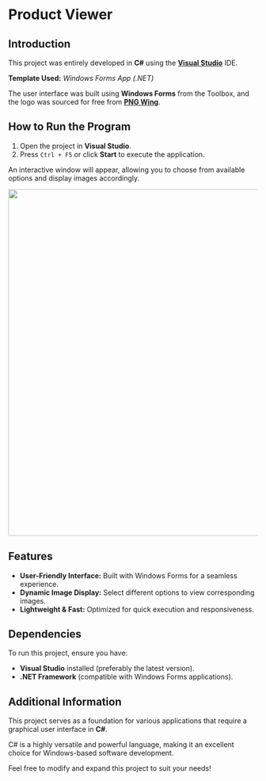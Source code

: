 # Product Viewer

## Introduction

This project was entirely developed in **C#** using the **[Visual Studio](https://visualstudio.microsoft.com/)** IDE.

**Template Used:** *Windows Forms App (.NET)*

The user interface was built using **Windows Forms** from the Toolbox, and the logo was sourced for free from **[PNG Wing](https://www.pngwing.com)**.


## How to Run the Program

1. Open the project in **Visual Studio**.
2. Press `Ctrl + F5` or click **Start** to execute the application.

An interactive window will appear, allowing you to choose from available options and display images accordingly.

<p align="center">
<img src="https://github.com/user-attachments/assets/86c7837f-5e42-4da6-a47a-273578f914ab" alt="" width="700">
</p>


## Features

- **User-Friendly Interface:** Built with Windows Forms for a seamless experience.
- **Dynamic Image Display:** Select different options to view corresponding images.
- **Lightweight & Fast:** Optimized for quick execution and responsiveness.


## Dependencies

To run this project, ensure you have:

- **Visual Studio** installed (preferably the latest version).
- **.NET Framework** (compatible with Windows Forms applications).


## Additional Information

This project serves as a foundation for various applications that require a graphical user interface in **C#**.

C# is a highly versatile and powerful language, making it an excellent choice for Windows-based software development.

Feel free to modify and expand this project to suit your needs!

##

